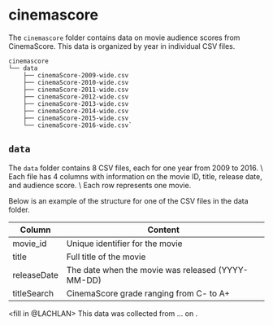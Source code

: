 # cinemascore

The `cinemascore` folder contains data on movie audience scores from CinemaScore. 
This data is organized by year in individual CSV files. 

```
cinemascore
└── data
    ├── cinemaScore-2009-wide.csv
    ├── cinemaScore-2010-wide.csv
    ├── cinemaScore-2011-wide.csv
    ├── cinemaScore-2012-wide.csv
    ├── cinemaScore-2013-wide.csv
    ├── cinemaScore-2014-wide.csv
    ├── cinemaScore-2015-wide.csv
    └── cinemaScore-2016-wide.csv`
```

## `data`

The `data` folder contains 8 CSV files, each for one year from 2009 to 2016. \\
Each file has 4 columns with information on the movie ID, title, release date, and audience score. \\
Each row represents one movie.

Below is an example of the structure for one of the CSV files in the data folder.

| Column       | Content                                                    |
|--------------|------------------------------------------------------------|
| movie_id     | Unique identifier for the movie                            |
| title        | Full title of the movie                                    |
| releaseDate  | The date when the movie was released (YYYY-MM-DD)          |
| titleSearch  | CinemaScore grade ranging from C- to A+                    |

<fill in @LACHLAN>
This data was collected from ... <link> on <date>. 